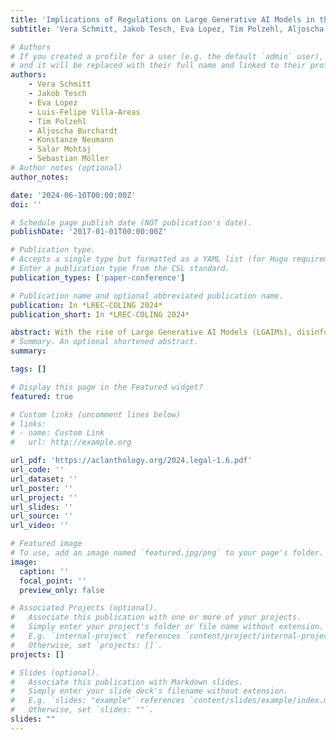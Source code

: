 ```yaml
---
title: 'Implications of Regulations on Large Generative AI Models in the Super-Election Year and the Impact on Disinformation'
subtitle: 'Vera Schmitt, Jakob Tesch, Eva Lopez, Tim Polzehl, Aljoscha Burchardt, Konstanze Neumann, Salar Mohtaj, Sebastian Möller'

# Authors
# If you created a profile for a user (e.g. the default `admin` user), write the username (folder name) here
# and it will be replaced with their full name and linked to their profile.
authors:
    - Vera Schmitt
    - Jakob Tesch
    - Eva Lopez
    - Luis-Felipe Villa-Areas
    - Tim Polzehl
    - Aljoscha Burchardt
    - Konstanze Neumann
    - Salar Mohtaj
    - Sebastian Möller
# Author notes (optional)
author_notes: 

date: '2024-06-10T00:00:00Z'
doi: ''

# Schedule page publish date (NOT publication's date).
publishDate: '2017-01-01T00:00:00Z'

# Publication type.
# Accepts a single type but formatted as a YAML list (for Hugo requirements).
# Enter a publication type from the CSL standard.
publication_types: ['paper-conference']

# Publication name and optional abbreviated publication name.
publication: In *LREC-COLING 2024*
publication_short: In *LREC-COLING 2024*

abstract: With the rise of Large Generative AI Models (LGAIMs), disinformation online has become more concerning than ever before. Within the super-election year 2024, the influence of mis-and disinformation can severely influence public opinion. To combat the increasing amount of disinformation online, humans need to be supported by AI-based tools to increase the effectiveness of detecting false content. This paper examines the critical intersection of the AI Act with the deployment of LGAIMs for disinformation detection and the implications from research, deployer, and the user’s perspective. The utilization of LGAIMs for disinformation detection falls under the high-risk category defined in the AI Act, leading to several obligations that need to be followed after the enforcement of the AI Act. Among others, the obligations include risk management, transparency, and human oversight which pose the challenge of finding adequate technical interpretations. Furthermore, the paper articulates the necessity for clear guidelines and standards that enable the effective, ethical, and legally compliant use of AI. The paper contributes to the discourse on balancing technological advancement with ethical and legal imperatives, advocating for a collaborative approach to utilizing LGAIMs in safeguarding information integrity and fostering trust in digital ecosystems..
# Summary. An optional shortened abstract.
summary: 

tags: []

# Display this page in the Featured widget?
featured: true

# Custom links (uncomment lines below)
# links:
# - name: Custom Link
#   url: http://example.org

url_pdf: 'https://aclanthology.org/2024.legal-1.6.pdf'
url_code: ''
url_dataset: ''
url_poster: ''
url_project: ''
url_slides: ''
url_source: ''
url_video: ''

# Featured image
# To use, add an image named `featured.jpg/png` to your page's folder.
image:
  caption: ''
  focal_point: ''
  preview_only: false

# Associated Projects (optional).
#   Associate this publication with one or more of your projects.
#   Simply enter your project's folder or file name without extension.
#   E.g. `internal-project` references `content/project/internal-project/index.md`.
#   Otherwise, set `projects: []`.
projects: []

# Slides (optional).
#   Associate this publication with Markdown slides.
#   Simply enter your slide deck's filename without extension.
#   E.g. `slides: "example"` references `content/slides/example/index.md`.
#   Otherwise, set `slides: ""`.
slides: ""
---
```




